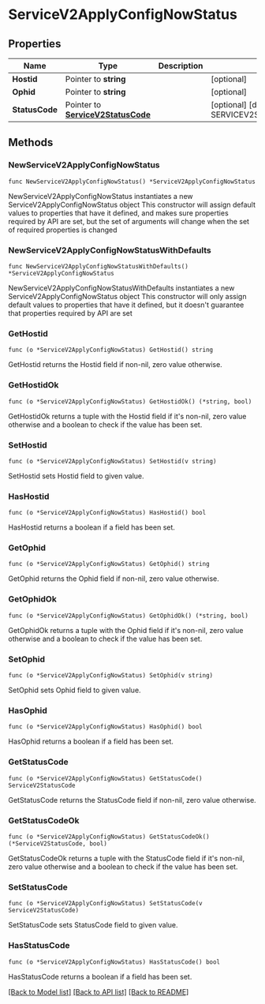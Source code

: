 # ServiceV2ApplyConfigNowStatus

## Properties

Name | Type | Description | Notes
------------ | ------------- | ------------- | -------------
**Hostid** | Pointer to **string** |  | [optional] 
**Ophid** | Pointer to **string** |  | [optional] 
**StatusCode** | Pointer to [**ServiceV2StatusCode**](ServiceV2StatusCode.md) |  | [optional] [default to SERVICEV2STATUSCODE_SUCCESS]

## Methods

### NewServiceV2ApplyConfigNowStatus

`func NewServiceV2ApplyConfigNowStatus() *ServiceV2ApplyConfigNowStatus`

NewServiceV2ApplyConfigNowStatus instantiates a new ServiceV2ApplyConfigNowStatus object
This constructor will assign default values to properties that have it defined,
and makes sure properties required by API are set, but the set of arguments
will change when the set of required properties is changed

### NewServiceV2ApplyConfigNowStatusWithDefaults

`func NewServiceV2ApplyConfigNowStatusWithDefaults() *ServiceV2ApplyConfigNowStatus`

NewServiceV2ApplyConfigNowStatusWithDefaults instantiates a new ServiceV2ApplyConfigNowStatus object
This constructor will only assign default values to properties that have it defined,
but it doesn't guarantee that properties required by API are set

### GetHostid

`func (o *ServiceV2ApplyConfigNowStatus) GetHostid() string`

GetHostid returns the Hostid field if non-nil, zero value otherwise.

### GetHostidOk

`func (o *ServiceV2ApplyConfigNowStatus) GetHostidOk() (*string, bool)`

GetHostidOk returns a tuple with the Hostid field if it's non-nil, zero value otherwise
and a boolean to check if the value has been set.

### SetHostid

`func (o *ServiceV2ApplyConfigNowStatus) SetHostid(v string)`

SetHostid sets Hostid field to given value.

### HasHostid

`func (o *ServiceV2ApplyConfigNowStatus) HasHostid() bool`

HasHostid returns a boolean if a field has been set.

### GetOphid

`func (o *ServiceV2ApplyConfigNowStatus) GetOphid() string`

GetOphid returns the Ophid field if non-nil, zero value otherwise.

### GetOphidOk

`func (o *ServiceV2ApplyConfigNowStatus) GetOphidOk() (*string, bool)`

GetOphidOk returns a tuple with the Ophid field if it's non-nil, zero value otherwise
and a boolean to check if the value has been set.

### SetOphid

`func (o *ServiceV2ApplyConfigNowStatus) SetOphid(v string)`

SetOphid sets Ophid field to given value.

### HasOphid

`func (o *ServiceV2ApplyConfigNowStatus) HasOphid() bool`

HasOphid returns a boolean if a field has been set.

### GetStatusCode

`func (o *ServiceV2ApplyConfigNowStatus) GetStatusCode() ServiceV2StatusCode`

GetStatusCode returns the StatusCode field if non-nil, zero value otherwise.

### GetStatusCodeOk

`func (o *ServiceV2ApplyConfigNowStatus) GetStatusCodeOk() (*ServiceV2StatusCode, bool)`

GetStatusCodeOk returns a tuple with the StatusCode field if it's non-nil, zero value otherwise
and a boolean to check if the value has been set.

### SetStatusCode

`func (o *ServiceV2ApplyConfigNowStatus) SetStatusCode(v ServiceV2StatusCode)`

SetStatusCode sets StatusCode field to given value.

### HasStatusCode

`func (o *ServiceV2ApplyConfigNowStatus) HasStatusCode() bool`

HasStatusCode returns a boolean if a field has been set.


[[Back to Model list]](../README.md#documentation-for-models) [[Back to API list]](../README.md#documentation-for-api-endpoints) [[Back to README]](../README.md)


